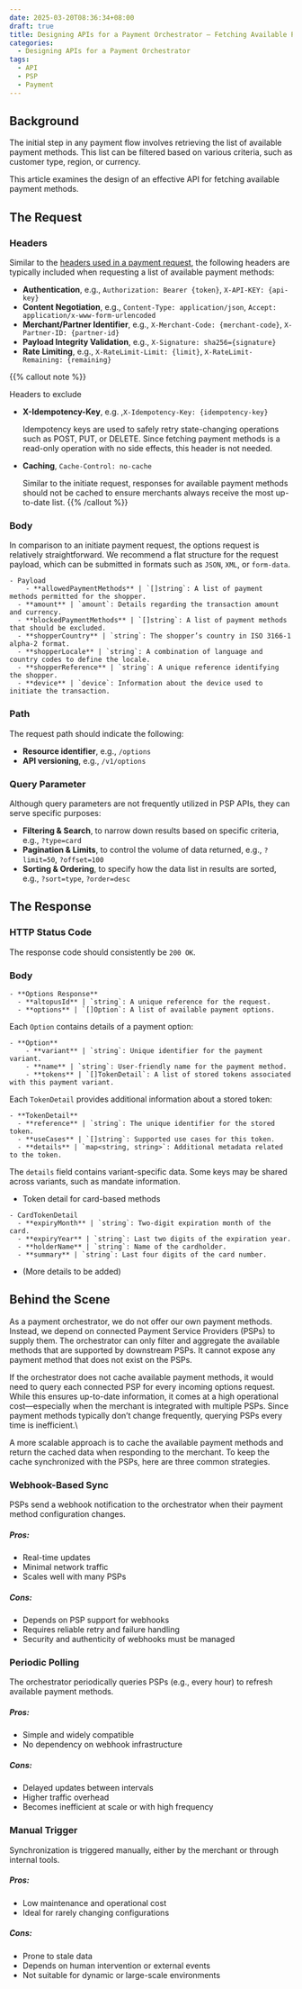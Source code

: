 ```yaml
---
date: 2025-03-20T08:36:34+08:00
draft: true
title: Designing APIs for a Payment Orchestrator – Fetching Available Payment Methods
categories: 
  - Designing APIs for a Payment Orchestrator
tags: 
  - API
  - PSP
  - Payment
---
```

## Background
The initial step in any payment flow involves retrieving the list of available payment methods. This list can be filtered based on various criteria, such as customer type, region, or currency.

This article examines the design of an effective API for fetching available payment methods.

## The Request

### Headers

Similar to the [headers used in a payment request](../draft-api-design-of-payment-service-providers/#headers), the following headers are typically included when requesting a list of available payment methods:

* **Authentication**, e.g., `Authorization: Bearer {token}`, `X-API-KEY: {api-key} `
* **Content Negotiation**, e.g., `Content-Type: application/json`, `Accept: application/x-www-form-urlencoded`
* **Merchant/Partner Identifier**, e.g., `X-Merchant-Code: {merchant-code}`, `X-Partner-ID: {partner-id}`
* **Payload Integrity Validation**, e.g., `X-Signature: sha256={signature}`
* **Rate Limiting**, e.g., `X-RateLimit-Limit: {limit}`, `X-RateLimit-Remaining: {remaining}`

{{% callout note %}}
<div class="mt-1 font-semibold text-lg">Headers to exclude</div>
 
* **X-Idempotency-Key**, e.g. ,`X-Idempotency-Key: {idempotency-key}`

  Idempotency keys are used to safely retry state-changing operations such as POST, PUT, or DELETE. Since fetching payment methods is a read-only operation with no side effects, this header is not needed.

* **Caching**, `Cache-Control: no-cache`
  
  Similar to the initiate request, responses for available payment methods should not be cached to ensure merchants always receive the most up-to-date list.
{{% /callout %}}


### Body
In comparison to an initiate payment request, the options request is relatively straightforward. We recommend a flat structure for the request payload, which can be submitted in formats such as `JSON`, `XML`, or `form-data`.


```markmap{height="250px"}
- Payload
    - **allowedPaymentMethods** | `[]string`: A list of payment methods permitted for the shopper.
  - **amount** | `amount`: Details regarding the transaction amount and currency.
  - **blockedPaymentMethods** | `[]string`: A list of payment methods that should be excluded.
  - **shopperCountry** | `string`: The shopper’s country in ISO 3166-1 alpha-2 format.
  - **shopperLocale** | `string`: A combination of language and country codes to define the locale.
  - **shopperReference** | `string`: A unique reference identifying the shopper.
  - **device** | `device`: Information about the device used to initiate the transaction.
```

### Path

The request path should indicate the following:
* **Resource identifier**, e.g., `/options`
* **API versioning**, e.g., `/v1/options`


### Query Parameter
Although query parameters are not frequently utilized in PSP APIs, they can serve specific purposes:
* **Filtering & Search**, to narrow down results based on specific criteria, e.g., `?type=card`
* **Pagination & Limits**, to control the volume of data returned, e.g., `?limit=50`, `?offset=100`
* **Sorting & Ordering**, to specify how the data list in results are sorted, e.g., `?sort=type`, `?order=desc`


## The Response

### HTTP Status Code
The response code should consistently be `200 OK`.

### Body

```markmap{height="150px"}
- **Options Response**
  - **altopusId** | `string`: A unique reference for the request.
  - **options** | `[]Option`: A list of available payment options.
```
Each `Option` contains details of a payment option:
```markmap{height="150px"}
- **Option**
    - **variant** | `string`: Unique identifier for the payment variant.
    - **name** | `string`: User-friendly name for the payment method.
    - **tokens** | `[]TokenDetail`: A list of stored tokens associated with this payment variant.
```

Each `TokenDetail` provides additional information about a stored token:

```markmap{height="250px"}  
- **TokenDetail**
  - **reference** | `string`: The unique identifier for the stored token.
  - **useCases** | `[]string`: Supported use cases for this token.
  - **details** | `map<string, string>`: Additional metadata related to the token.
```

The `details` field contains variant-specific data. Some keys may be shared across variants, such as mandate information.

* Token detail for card-based methods

```markmap{height="200px"}
- CardTokenDetail
  - **expiryMonth** | `string`: Two-digit expiration month of the card.
  - **expiryYear** | `string`: Last two digits of the expiration year.
  - **holderName** | `string`: Name of the cardholder.
  - **summary** | `string`: Last four digits of the card number.
```

* (More details to be added)

## Behind the Scene

As a payment orchestrator, we do not offer our own payment methods. Instead, we depend on connected Payment Service Providers (PSPs) to supply them. The orchestrator can only filter and aggregate the available methods that are supported by downstream PSPs. It cannot expose any payment method that does not exist on the PSPs.

If the orchestrator does not cache available payment methods, it would need to query each connected PSP for every incoming options request. While this ensures up-to-date information, it comes at a high operational cost—especially when the merchant is integrated with multiple PSPs. Since payment methods typically don’t change frequently, querying PSPs every time is inefficient.\

A more scalable approach is to cache the available payment methods and return the cached data when responding to the merchant. To keep the cache synchronized with the PSPs, here are three common strategies.

### Webhook-Based Sync
PSPs send a webhook notification to the orchestrator when their payment method configuration changes.

##### Pros:
* Real-time updates
* Minimal network traffic
* Scales well with many PSPs


##### Cons:
* Depends on PSP support for webhooks
* Requires reliable retry and failure handling
* Security and authenticity of webhooks must be managed

### Periodic Polling
The orchestrator periodically queries PSPs (e.g., every hour) to refresh available payment methods.

##### Pros:
* Simple and widely compatible
* No dependency on webhook infrastructure

##### Cons:
* Delayed updates between intervals
* Higher traffic overhead
* Becomes inefficient at scale or with high frequency

### Manual Trigger
Synchronization is triggered manually, either by the merchant or through internal tools.


##### Pros:
* Low maintenance and operational cost
* Ideal for rarely changing configurations

##### Cons:
* Prone to stale data
* Depends on human intervention or external events
* Not suitable for dynamic or large-scale environments